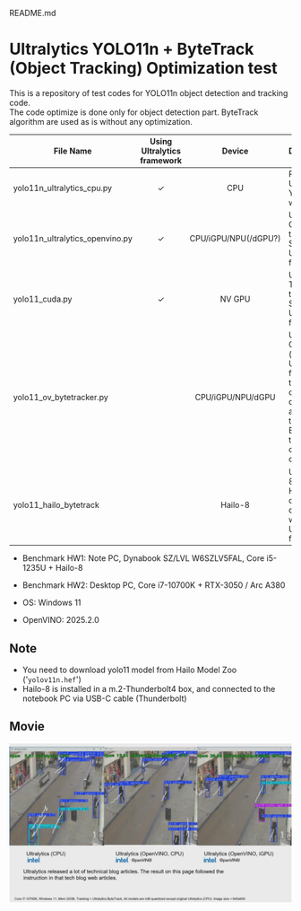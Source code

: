 README.md

# Ultralytics YOLO11n + ByteTrack (Object Tracking) Optimization test

This is a repository of test codes for YOLO11n object detection and tracking code.  
The code optimize is done only for object detection part. ByteTrack algorithm are used as is without any optimization.  

|File Name|Using Ultralytics framework|Device|Description|FPS(reference)|
|---|:---:|:---:|---|:---:|
|yolo11n_ultralytics_cpu.py|✓|CPU|Run original Ultralytics YOLO11n with CPU|4|
|yolo11n_ultralytics_openvino.py|✓|CPU/iGPU/NPU(/dGPU?)|Used OpenVINO to optimize. Still using Ultralytics framework|CPU 13<br>iGPU 30|
|yolo11_cuda.py|✓|NV GPU|Used TensorRT to optimize. Still using Ultralytics framework|60|
|yolo11_ov_bytetracker.py||CPU/iGPU/NPU/dGPU|Use OpenVINO (without Ultralytics framework) to run object detection, and pass the result to ByteTrack to track the detected objects|CPU 28<br>iGPU 60<br>dGPU 72|
|yolo11_hailo_bytetrack||Hailo-8|Use Hailo-8 and HailoRT for object detection without Ultralytics framework|120|

- Benchmark HW1: Note PC, Dynabook SZ/LVL W6SZLV5FAL, Core i5-1235U + Hailo-8
- Benchmark HW2: Desktop PC, Core i7-10700K + RTX-3050 / Arc A380

- OS: Windows 11
- OpenVINO: 2025.2.0

## Note
- You need to download yolo11 model from Hailo Model Zoo ('`yolov11n.hef`')
- Hailo-8 is installed in a m.2-Thunderbolt4 box, and connected to the notebook PC via USB-C cable (Thunderbolt)

## Movie

[!['Youtube demo movie'](./resources/youtube_thumbnail.jpg)](https://www.youtube.com/watch?v=ID7BPbTEiI4)
